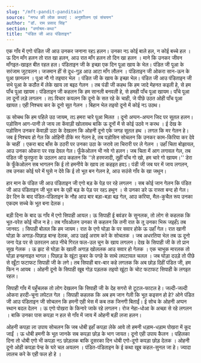 ```yaml
---
slug: "/mft-pandit-panditain"
source: "मगध की लोक कथाएं : अनुशाीलन एवं संचयन"
author: "डॉ. राम प्रसाद सिंह"
section: "वर्णाश्रम-कथा"
title: "पंडित जी आउ पंडिताइन"
---
```

एक गाँव में एगो पंडित जी आउ उनकर जनाना रहऽ हलन। उनका नऽ कोई बाले हल, न कोई बच्चे हल । ऊ दिन माँग हलन तो रात खा हलन, आउ रात माँग हलन तो दिन खा हलन । माने कि उनकर जीवन माँगइत-खाइत बीत रहल हल। पंडिताइन जी के इच्छा एक दिन पूआ खाय के भेल। पंडित जी पूआ के सरंजाम जुटवलन। जजमान हीं से दूध-गुड़ आउ आटा माँग लौलन । पंडिताइन जी ओकरा सान-ऊन के पूआ छानलन । पूआ नौ गो तइयार भेल । पंडित जी के खाय के इच्छा भेल। पंडित जी आउ पंडिताइन जी सभे पूआ के कठौत में लेके खाय ला बइठ गेलन । तब पंडी जी कहथ कि हम जादे मेहनत कइली हे, से हम पाँच पूआ खायम। पंडिताइन जी कहलन कि हम सानली बनवली हे, से हमही पाँच पूआ खायम। पाँचे पूआ ला दूनों लड़े लगलन । तऽ विचार कयलन कि दूनो के सत रहे के चाही, जे पीछे उठत ओही पाँच पूआ खायत। एही निश्चय कर के दूनो सूत गेलन । बिहान भेल तइयो दूनो में कोई नऽ उठथ।
 
ऊ सोचथ कि हम पहिले उठ जायम, तऽ हमरा चारे पूआ मिलत । दूनो अप्पन-अप्पन जिद पर सूतल हलन। पड़ोसिन आग-पानी ले जाय ला केंवाड़ी खोलावथ बाकि ऊ दूनों में से कोई उठवे न करथ । ई देख के पड़ोसिन उनकर केंवाड़ी उठा के देखलन कि ओहनी दूनो एके जगह सूतल हथ । लगल कि मर गेलन हे। जब ई निश्चय हो गेल कि ओहिनी ठीके मर गेलन हे, तब पड़ोसिन सोचलन कि उनकर काम-किरिया कर देवे के चाहीं । एकरा बाद बाँस के ठठरी पर उनका उठा के जरावे ला चिरारी पर ले गेलन । उहाँ चिता बोझायल, आउ उनका ओकरा पर रख देवल गेल। फूँकेओलन भी नवे गो हलन। जब चिता में आग लगावल गेल, तब पंडित जी फुरफुरा के उठलन आउ कहलन कि ''ले हरमजादी, तूहीं पाँच गो खो, हम चारे गो खायम।'' डेरा के फूँकेओलन सब भागलन कि ई तो हमनीये के खाय ला कहइत हवऽ। पंडी जी जब घर में जाय लगलन, तब उनका कोई घरे में घुसे न देवे कि ई तो भूत बन गेलन हे, आउ सउंसे गाँव के खा जथुन। 

हार मान के पंडित जी आउ पंडिताइन जी एगो बड़ के पेड़ पर रहे लगलन । सब कोई जान गेलन कि पंडित जी आउ पंडिताइन जी भूत बन के एही बड़ के पेड़ पर रहऽ हथुन । से उनका डरे ऊ रास्ता बन्द हो गेल। ढेर दिन के बाद पंडित-पंडिताइन के नौह आउ बार बड़ा-बड़ा बढ़ गेल, आउ करिया, मैल-कुचैल रूप उनका एकदम सच्चे के भूत बना देलक। 

बड़ी दिना के बाद ऊ गाँव में एगो सिपाही आयल। ऊ सिपाही ई बवंडर के सुनलक, तो लोग से कहलक कि भूत-परेत कोई चीज न हे। तब गाँवओलन उनका से कहलन कि तनी रात के तू उनका भिरू जइहँऽ तब जानवऽ । सिपाही बोलल कि हम जायम। रात के एगो घोड़ा के पर सवार होके ऊ उहाँ गेल। रात खानी घोड़ा के अगाड़-पिछाड़ बान्ह देलक, आउ उहई अराम करे के सोचलक । जब अधरतिया भेल तब ऊ दूनो जना पेड़ पर से उतरलन आउ नीचे गिरल फल-उल चुन के खाय लगलन। देख के सिपाही जी के तो प्रान सूख गेलक । ऊ झट से घोड़ा के खाली अगाड़ खोललक आउ सवार हो गेलक । एक चाभुक मारलक तो घोड़ा हनहनाइत भागल। पिछाड़ के खूंटा कुबर के पगहे के साथे लपटायल चलल । जब घोड़ा दउड़े तो पीछे से खूँटा फटाफट सिपाही जी के लगे। तब सिपाही बार-बार कहे लगलक कि अब छोड़ दिहीं पंडित जी, हम फिन न आयब । ओहनी दूनो के सिपाही खूब गोड़ पड़लक तइयो खूंटा के चोट फटाफट सिपाही के लगइत रहल। 

सिपाही गाँव में पहुँचलक तो लोग देखलन कि सिपाही जी के देह सगरो से टूटल-फाटल हे। जल्दी-जल्दी ओकरा हरदी-चूना लपेटल गेल । सिपाही कहलक कि अब हम जान गेली कि भूत कइसन हो हे?  ओने पंडित जी आउ पंडिताइन जी सोचलन कि हमनी एही भेस में कब तक जिनगी बिताईं। ई सोच के ओहनी अप्पन स्थान बदल देलन । ऊ एगो पोखरा के किनारे जाके रहे लगलन। रोज नेहा-धोआ के अच्छा से रहे लगलन । बाकि उनका पास कपड़ा न हल से गाँव में जाय में ओहनी बड़ी लजा हलन। 

ओहनी कपड़ा ला उपाय सोचलन कि जब धोबी इहाँ कपड़ा लेके आवे तो हमनी धड़ाम-धड़ाम पोखरा में कूद जाईं । ऊ धोबी हमनी के भूत जानके सब कपड़ा छोड़ के भाग जायत। दूनो एही उपाय कैलन । पहिलका दिना तो धोबी एगो भी कपड़ा नऽ छोड़लक बाकि दूसरका दिन धोबी एगो-दूगो कपड़ा छोड़ देलक । ओहनी दूनो ओही कपड़ा पेन्ह के घरे चल अयलन । पंडित-पंडिताइन के ई कथा खूब कहल-सुनल जा हे। ज्यादा लालच करे के एही फल हो हे । 
